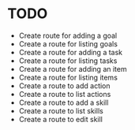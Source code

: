 # TODO

- Create route for adding a goal
- Create a route for listing goals
- Create a route for adding a task
- Create a route for listing tasks
- Create a route for adding an item
- Create a route for listing items
- Create a route to add action
- Create a route to list actions
- Create a route to add a skill
- Create a route to list skills
- Create a route to edit skill